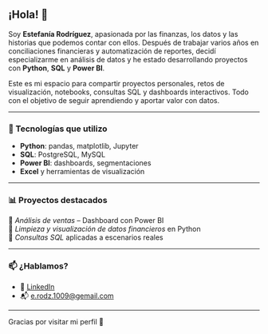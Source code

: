 ## ¡Hola! 👋

Soy **Estefanía Rodríguez**, apasionada por las finanzas, los datos y las historias que podemos contar con ellos. Después de trabajar varios años en conciliaciones financieras y automatización de reportes, decidí especializarme en análisis de datos y he estado desarrollando proyectos con **Python**, **SQL** y **Power BI**.

Este es mi espacio para compartir proyectos personales, retos de visualización, notebooks, consultas SQL y dashboards interactivos. Todo con el objetivo de seguir aprendiendo y aportar valor con datos.

---

### 🚀 Tecnologías que utilizo

- **Python**: pandas, matplotlib, Jupyter
- **SQL**: PostgreSQL, MySQL
- **Power BI**: dashboards, segmentaciones
- **Excel** y herramientas de visualización

---

### 📊 Proyectos destacados

🔹 *Análisis de ventas* – Dashboard con Power BI  
🔹 *Limpieza y visualización de datos financieros* en Python  
🔹 *Consultas SQL* aplicadas a escenarios reales

---

### 📫 ¿Hablamos?

- 💼 [LinkedIn](www.linkedin.com/in/serodz)
- 📬 e.rodz.1009@gemail.com

---

Gracias por visitar mi perfil 🙌
